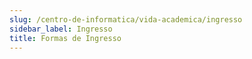 ```yaml
---
slug: /centro-de-informatica/vida-academica/ingresso
sidebar_label: Ingresso
title: Formas de Ingresso
---
```

